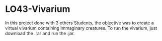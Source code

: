 # LO43-Vivarium
In this project done with 3 others Students, the objective was to create a virtual vivarium containing immaginary creatures.
To run the vivarium, just download the .rar and run the .jar.
